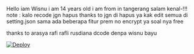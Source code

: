 Hello iam Wisnu
i am 14 years old
i am from in tangerang 
salam kenal-!!!
note : 
kalo recode jgn hapus thanks to jgn di hapus ya kak
edit semua di setting.json sama ada beberapa fitur prem no encrypt ya soal nya free

thanks to
arasya rafi
rafli rusdiana
dcode denpa
wisnu bayu


[![Deploy](https://www.herokucdn.com/deploy/button.svg)](https://heroku.com/deploy)

